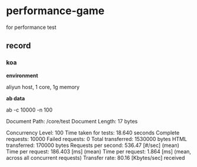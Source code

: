 # performance-game

for performance test

## record

### koa

**environment**

aliyun host, 1 core, 1g memory

**ab data**

ab -c 10000 -n 100 

Document Path:          /core/test
Document Length:        17 bytes

Concurrency Level:      100
Time taken for tests:   18.640 seconds
Complete requests:      10000
Failed requests:        0
Total transferred:      1530000 bytes
HTML transferred:       170000 bytes
Requests per second:    536.47 [#/sec] (mean)
Time per request:       186.403 [ms] (mean)
Time per request:       1.864 [ms] (mean, across all concurrent requests)
Transfer rate:          80.16 [Kbytes/sec] received
